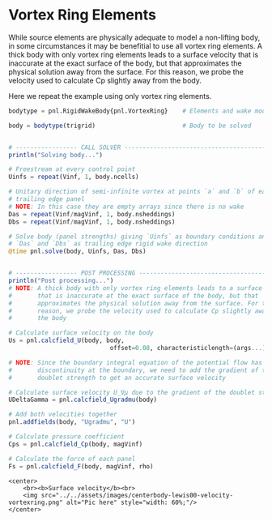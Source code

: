 
# Vortex Ring Elements

While source elements are physically adequate to model a non-lifting body,
in some circumstances it may be benefitial to use all vortex ring elements.
A thick body with only vortex ring elements leads to a surface velocity
that is inaccurate at the exact surface of the body, but that
approximates the physical solution away from the surface. For this
reason, we probe the velocity used to calculate Cp slightly away from
the body.

Here we repeat the example using only vortex ring elements.


```julia
bodytype = pnl.RigidWakeBody{pnl.VortexRing}    # Elements and wake model

body = bodytype(trigrid)                        # Body to be solved


# ----------------- CALL SOLVER ------------------------------------------------
println("Solving body...")

# Freestream at every control point
Uinfs = repeat(Vinf, 1, body.ncells)

# Unitary direction of semi-infinite vortex at points `a` and `b` of each
# trailing edge panel
# NOTE: In this case they are empty arrays since there is no wake
Das = repeat(Vinf/magVinf, 1, body.nsheddings)
Dbs = repeat(Vinf/magVinf, 1, body.nsheddings)

# Solve body (panel strengths) giving `Uinfs` as boundary conditions and
# `Das` and `Dbs` as trailing edge rigid wake direction
@time pnl.solve(body, Uinfs, Das, Dbs)


# ----------------- POST PROCESSING --------------------------------------------
println("Post processing...")
# NOTE: A thick body with only vortex ring elements leads to a surface velocity
#       that is inaccurate at the exact surface of the body, but that
#       approximates the physical solution away from the surface. For this
#       reason, we probe the velocity used to calculate Cp slightly away from
#       the body

# Calculate surface velocity on the body
Us = pnl.calcfield_U(body, body,
                            offset=0.08, characteristiclength=(args...)->R)

# NOTE: Since the boundary integral equation of the potential flow has a
#       discontinuity at the boundary, we need to add the gradient of the
#       doublet strength to get an accurate surface velocity

# Calculate surface velocity U_∇μ due to the gradient of the doublet strength
UDeltaGamma = pnl.calcfield_Ugradmu(body)

# Add both velocities together
pnl.addfields(body, "Ugradmu", "U")

# Calculate pressure coefficient
Cps = pnl.calcfield_Cp(body, magVinf)

# Calculate the force of each panel
Fs = pnl.calcfield_F(body, magVinf, rho)


```
```@raw html
<center>
    <br><b>Surface velocity</b><br>
    <img src="../../assets/images/centerbody-lewis00-velocity-vortexring.png" alt="Pic here" style="width: 60%;"/>
</center>
```

